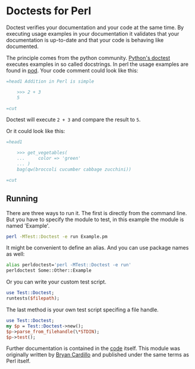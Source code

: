 Doctests for Perl
=================

Doctest verifies your documentation and your code at the same time.
By executing usage examples in your documentation it validates that your documentation is up-to-date and that your code is behaving like documented.

The principle comes from the python community. [Python's doctest][1] executes examples in so called docstrings. In perl the usage examples are found in [pod][2].
Your code comment could look like this:

```perl
=head1 Addition in Perl is simple

    >>> 2 + 3
    5

=cut
```

Doctest will execute `2 + 3` and compare the result to `5`.

Or it could look like this:

```perl
=head1

    >>> get_vegetables(
    ...     color => 'green'
    ... )
    bag(qw(broccoli cucumber cabbage zucchini))

=cut
```


Running
-------

There are three ways to run it. The first is directly from the command line. But you have to specify the module to test, in this example the module is named 'Example'.

```sh
perl -MTest::Doctest -e run Example.pm
```

It might be convenient to define an alias. And you can use package names as well:

```sh
alias perldoctest='perl -MTest::Doctest -e run'
perldoctest Some::Other::Example
```

Or you can write your custom test script.

```perl
use Test::Doctest;
runtests($filepath);
```

The last method is your own test script specifing a file handle.

```perl
use Test::Doctest;
my $p = Test::Doctest->new();
$p->parse_from_filehandle(\*STDIN);
$p->test();
```

Further documentation is contained in the [code][3] itself.
This module was originally written by [Bryan Cardillo][4] and published under the same terms as Perl itself.

[1]: http://docs.python.org/2/library/doctest.html
[2]: http://perldoc.perl.org/perlpod.html
[3]: https://github.com/mkllnk/PerlDoctest/blob/master/lib/Test/Doctest.pm
[4]: http://blog.crdlo.com/2010/04/doctests-for-perl.html
